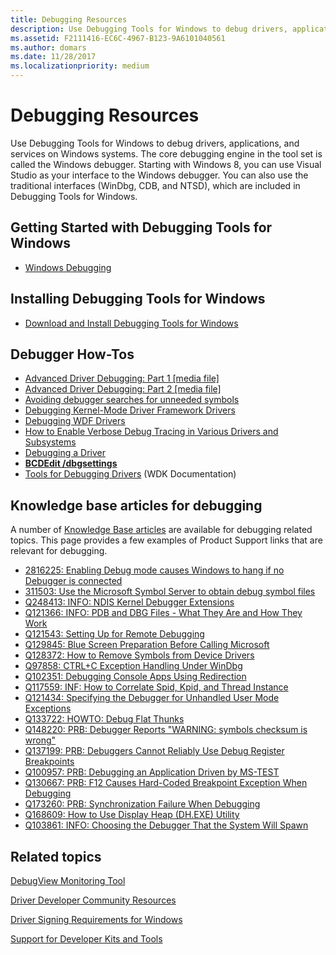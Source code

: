 ```yaml
---
title: Debugging Resources
description: Use Debugging Tools for Windows to debug drivers, applications, and services on Windows systems.
ms.assetid: F2111416-EC6C-4967-B123-9A6101040561
ms.author: domars
ms.date: 11/28/2017
ms.localizationpriority: medium
---
```


# Debugging Resources


Use Debugging Tools for Windows to debug drivers, applications, and services on Windows systems. The core debugging engine in the tool set is called the Windows debugger. Starting with Windows 8, you can use Visual Studio as your interface to the Windows debugger. You can also use the traditional interfaces (WinDbg, CDB, and NTSD), which are included in Debugging Tools for Windows.

## <span id="Getting_Started_with_Debugging_Tools_for_Windows"></span><span id="getting_started_with_debugging_tools_for_windows"></span><span id="GETTING_STARTED_WITH_DEBUGGING_TOOLS_FOR_WINDOWS"></span>Getting Started with Debugging Tools for Windows


-   [Windows Debugging](index.md)

## <span id="Installing_Debugging_Tools_for_Windows"></span><span id="installing_debugging_tools_for_windows"></span><span id="INSTALLING_DEBUGGING_TOOLS_FOR_WINDOWS"></span>Installing Debugging Tools for Windows


-   [Download and Install Debugging Tools for Windows](http://msdn.microsoft.com/windows/hardware/gg463009)

## <span id="Debugger_How-Tos"></span><span id="debugger_how-tos"></span><span id="DEBUGGER_HOW-TOS"></span>Debugger How-Tos


-   [Advanced Driver Debugging: Part 1 \[media file\]](http://download.microsoft.com/download/B/1/6/B161948D-EDE1-4AEF-8776-AD485CDDCD9E/TDDR05003.wvx)
-   [Advanced Driver Debugging: Part 2 \[media file\]](http://download.microsoft.com/download/B/1/6/B161948D-EDE1-4AEF-8776-AD485CDDCD9E/TDDR05004.wvx)
-   [Avoiding debugger searches for unneeded symbols](http://msdn.microsoft.com/library/windows/hardware/gg463239)
-   [Debugging Kernel-Mode Driver Framework Drivers](http://msdn.microsoft.com/library/windows/hardware/gg463020)
-   [Debugging WDF Drivers](https://msdn.microsoft.com/library/windows/hardware/ff540790)
-   [How to Enable Verbose Debug Tracing in Various Drivers and Subsystems](http://support.microsoft.com/default.aspx?scid=kb;en-us;q314743)
-   [Debugging a Driver](https://msdn.microsoft.com/windows-drivers/develop/debugging_a_driver)
-   [**BCDEdit /dbgsettings**](https://msdn.microsoft.com/library/windows/hardware/ff542187)
-   [Tools for Debugging Drivers](https://msdn.microsoft.com/library/windows/hardware/ff552951) (WDK Documentation)

## <span id="Knowledge_base_articles_for_debugging"></span><span id="knowledge_base_articles_for_debugging"></span><span id="KNOWLEDGE_BASE_ARTICLES_FOR_DEBUGGING"></span>Knowledge base articles for debugging


A number of [Knowledge Base articles](https://support.microsoft.com) are available for debugging related topics. This page provides a few examples of Product Support links that are relevant for debugging.

-   [2816225: Enabling Debug mode causes Windows to hang if no Debugger is connected](https://support.microsoft.com/kb/2816225/)
-   [311503: Use the Microsoft Symbol Server to obtain debug symbol files](http://support.microsoft.com/kb/311503)
-   [Q248413: INFO: NDIS Kernel Debugger Extensions](http://support.microsoft.com/kb/248413)
-   [Q121366: INFO: PDB and DBG Files - What They Are and How They Work](http://support.microsoft.com/kb/121366)
-   [Q121543: Setting Up for Remote Debugging](http://support.microsoft.com/kb/121543)
-   [Q129845: Blue Screen Preparation Before Calling Microsoft](http://support.microsoft.com/kb/129845)
-   [Q128372: How to Remove Symbols from Device Drivers](http://support.microsoft.com/kb/128372)
-   [Q97858: CTRL+C Exception Handling Under WinDbg](http://support.microsoft.com/kb/97858)
-   [Q102351: Debugging Console Apps Using Redirection](http://support.microsoft.com/kb/102351)
-   [Q117559: INF: How to Correlate Spid, Kpid, and Thread Instance](http://support.microsoft.com/kb/117559)
-   [Q121434: Specifying the Debugger for Unhandled User Mode Exceptions](http://support.microsoft.com/kb/121434)
-   [Q133722: HOWTO: Debug Flat Thunks](http://support.microsoft.com/kb/133722)
-   [Q148220: PRB: Debugger Reports "WARNING: symbols checksum is wrong"](http://support.microsoft.com/kb/148220)
-   [Q137199: PRB: Debuggers Cannot Reliably Use Debug Register Breakpoints](http://support.microsoft.com/kb/137199)
-   [Q100957: PRB: Debugging an Application Driven by MS-TEST](http://support.microsoft.com/kb/100957)
-   [Q130667: PRB: F12 Causes Hard-Coded Breakpoint Exception When Debugging](http://support.microsoft.com/kb/130667)
-   [Q173260: PRB: Synchronization Failure When Debugging](http://support.microsoft.com/kb/173260)
-   [Q168609: How to Use Display Heap (DH.EXE) Utility](http://support.microsoft.com/kb/168609)
-   [Q103861: INFO: Choosing the Debugger That the System Will Spawn](http://support.microsoft.com/kb/103861)

## <span id="related_topics"></span>Related topics


[DebugView Monitoring Tool](http://technet.microsoft.com/sysinternals/bb896647.aspx)

[Driver Developer Community Resources](http://msdn.microsoft.com/windows/hardware/gg454517)

[Driver Signing Requirements for Windows](http://msdn.microsoft.com/library/windows/hardware/gg487317)

[Support for Developer Kits and Tools](http://msdn.microsoft.com/windows/hardware/gg454528)

 

 






